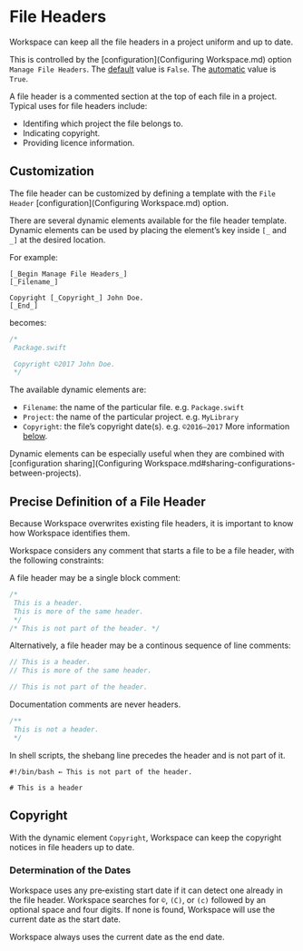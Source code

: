 <!--
 File Headers.md
 
 This source file is part of the Workspace open source project.
 
 Copyright ©2017 Jeremy David Giesbrecht and the Workspace contributors.
 
 Soli Deo gloria
 
 Licensed under the Apache License, Version 2.0
 See http://www.apache.org/licenses/LICENSE-2.0 for licence information.
 -->

# File Headers

Workspace can keep all the file headers in a project uniform and up to date.

This is controlled by the [configuration](Configuring Workspace.md) option `Manage File Headers`. The [default](Responsibilities.md#default-vs-automatic) value is `False`. The [automatic](Responsibilities.md#default-vs-automatic) value is `True`.

A file header is a commented section at the top of each file in a project. Typical uses for file headers include:

- Identifing which project the file belongs to.
- Indicating copyright.
- Providing licence information.

## Customization

The file header can be customized by defining a template with the `File Header` [configuration](Configuring Workspace.md) option.

There are several dynamic elements available for the file header template. Dynamic elements can be used by placing the element’s key inside `[_` and `_]` at the desired location.

For example:

```
[_Begin Manage File Headers_]
[_Filename_]

Copyright [_Copyright_] John Doe.
[_End_]

```

becomes:

```swift
/*
 Package.swift

 Copyright ©2017 John Doe.
 */
```

The available dynamic elements are:

- `Filename`: the name of the particular file. e.g. `Package.swift`
- `Project`: the name of the particular project. e.g. `MyLibrary`
- `Copyright`: the file’s copyright date(s). e.g. `©2016–2017` More information [below](#copyright).

Dynamic elements can be especially useful when they are combined with [configuration sharing](Configuring Workspace.md#sharing-configurations-between-projects).

## Precise Definition of a File Header

Because Workspace overwrites existing file headers, it is important to know how Workspace identifies them.

Workspace considers any comment that starts a file to be a file header, with the following constraints:

A file header may be a single block comment:

```swift
/*
 This is a header.
 This is more of the same header.
 */
/* This is not part of the header. */
```

Alternatively, a file header may be a continous sequence of line comments:

```swift
// This is a header.
// This is more of the same header.

// This is not part of the header.
```

Documentation comments are never headers.

```swift
/**
 This is not a header.
 */
```

In shell scripts, the shebang line precedes the header and is not part of it.

```shell
#!/bin/bash ← This is not part of the header.

# This is a header
```

## Copyright

With the dynamic element `Copyright`, Workspace can keep the copyright notices in file headers up to date.

### Determination of the Dates

Workspace uses any pre‐existing start date if it can detect one already in the file header. Workspace searches for `©`, `(C)`, or `(c)` followed by an optional space and four digits. If none is found, Workspace will use the current date as the start date.

Workspace always uses the current date as the end date.
